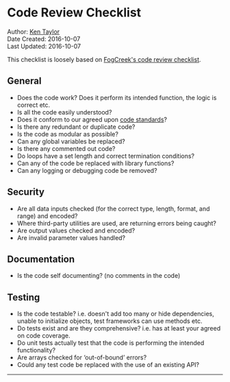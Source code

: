 # Code Review Checklist

Author: [Ken Taylor](mailto:ktaylor@gotechark.com?subject=Code%20Review%20Checklist)  
Date Created: 2016-10-07  
Last Updated: 2016-10-07  

This checklist is loosely based on [FogCreek's code review checklist][fogcreek].

## General

* Does the code work? Does it perform its intended function, the logic is correct etc.
* Is all the code easily understood?
* Does it conform to our agreed upon [code standards][standards]?
* Is there any redundant or duplicate code?
* Is the code as modular as possible?
* Can any global variables be replaced?
* Is there any commented out code?
* Do loops have a set length and correct termination conditions?
* Can any of the code be replaced with library functions?
* Can any logging or debugging code be removed?

## Security

* Are all data inputs checked (for the correct type, length, format, and range) and encoded?
* Where third-party utilities are used, are returning errors being caught?
* Are output values checked and encoded?
* Are invalid parameter values handled?

## Documentation

* Is the code self documenting? (no comments in the code)

## Testing

* Is the code testable? i.e. doesn't add too many or hide dependencies, unable to initialize objects, test frameworks can use methods etc.
* Do tests exist and are they comprehensive? i.e. has at least your agreed on code coverage.
* Do unit tests actually test that the code is performing the intended functionality?
* Are arrays checked for ‘out-of-bound’ errors?
* Could any test code be replaced with the use of an existing API?

---
[fogcreek]: http://blog.fogcreek.com/increase-defect-detection-with-our-code-review-checklist-example/
[standards]: https://github.com/TechArk/coding-standards/blob/master/csharp_coding_standards.md